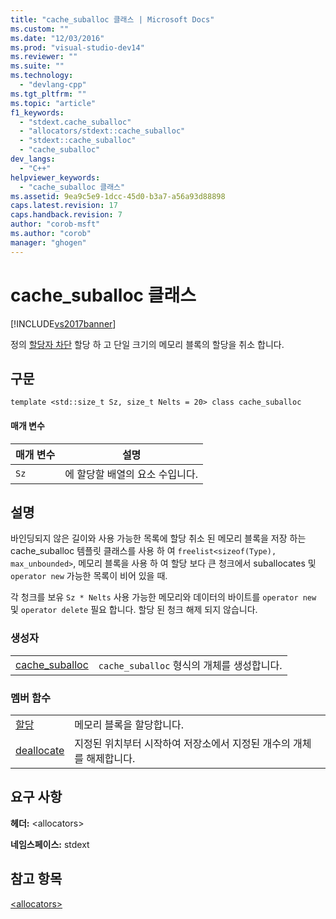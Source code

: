 ```yaml
---
title: "cache_suballoc 클래스 | Microsoft Docs"
ms.custom: ""
ms.date: "12/03/2016"
ms.prod: "visual-studio-dev14"
ms.reviewer: ""
ms.suite: ""
ms.technology: 
  - "devlang-cpp"
ms.tgt_pltfrm: ""
ms.topic: "article"
f1_keywords: 
  - "stdext.cache_suballoc"
  - "allocators/stdext::cache_suballoc"
  - "stdext::cache_suballoc"
  - "cache_suballoc"
dev_langs: 
  - "C++"
helpviewer_keywords: 
  - "cache_suballoc 클래스"
ms.assetid: 9ea9c5e9-1dcc-45d0-b3a7-a56a93d88898
caps.latest.revision: 17
caps.handback.revision: 7
author: "corob-msft"
ms.author: "corob"
manager: "ghogen"
---
```

# cache_suballoc 클래스
[!INCLUDE[vs2017banner](../assembler/inline/includes/vs2017banner.md)]

정의 [할당자 차단](../standard-library/allocators-header.md) 할당 하 고 단일 크기의 메모리 블록의 할당을 취소 합니다.  
  
## 구문  
  
```  
template <std::size_t Sz, size_t Nelts = 20> class cache_suballoc  
```  
  
#### 매개 변수  
  
|매개 변수|설명|  
|-----------|--------|  
|`Sz`|에 할당할 배열의 요소 수입니다.|  
  
## 설명  
 바인딩되지 않은 길이와 사용 가능한 목록에 할당 취소 된 메모리 블록을 저장 하는 cache\_suballoc 템플릿 클래스를 사용 하 여 `freelist<sizeof(Type), max_unbounded>`, 메모리 블록을 사용 하 여 할당 보다 큰 청크에서 suballocates 및 `operator new` 가능한 목록이 비어 있을 때.  
  
 각 청크를 보유 `Sz * Nelts` 사용 가능한 메모리와 데이터의 바이트를 `operator new` 및 `operator delete` 필요 합니다. 할당 된 청크 해제 되지 않습니다.  
  
### 생성자  
  
|||  
|-|-|  
|[cache\_suballoc](../Topic/cache_suballoc::cache_suballoc.md)|`cache_suballoc` 형식의 개체를 생성합니다.|  
  
### 멤버 함수  
  
|||  
|-|-|  
|[할당](../Topic/cache_suballoc::allocate.md)|메모리 블록을 할당합니다.|  
|[deallocate](../Topic/cache_suballoc::deallocate.md)|지정된 위치부터 시작하여 저장소에서 지정된 개수의 개체를 해제합니다.|  
  
## 요구 사항  
 **헤더:** \<allocators\>  
  
 **네임스페이스:** stdext  
  
## 참고 항목  
 [\<allocators\>](../standard-library/allocators-header.md)